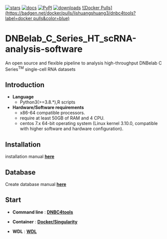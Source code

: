 [![stars](https://img.shields.io/github/stars/MGI-tech-bioinformatics/DNBelab_C_Series_HT_scRNA-analysis-software?logo=GitHub&color=orange)](https://github.com/MGI-tech-bioinformatics/DNBelab_C_Series_HT_scRNA-analysis-software) 
[![docs](https://img.shields.io/static/v1?label=docs&message=dnbc4tools&color=green)](https://dnbc4tools.readthedocs.io/zh/latest/?badge=latest)
[![PyPI](https://img.shields.io/pypi/v/dnbc4tools)](https://pypi.org/project/DNBC4tools)
[![downloads](https://static.pepy.tech/personalized-badge/dnbc4tools?period=total&units=international_system&left_color=grey&right_color=blue&left_text=downloads)](https://pepy.tech/project/dnbc4tools)
[![Docker Pulls](https://badgen.net/docker/pulls/lishuangshuang3/dnbc4tools?label=docker pulls&color=blue)](https://hub.docker.com/r/lishuangshuang3/dnbc4tools)

# DNBelab_C_Series_HT_scRNA-analysis-software
An open source and flexible pipeline to analysis high-throughput DNBelab C Series<sup>TM</sup> single-cell RNA datasets
## Introduction
- **Language**
  - Python3(>=3.8.*),R scripts
- **Hardware/Software requirements** 
  - x86-64 compatible processors.
  - require at least 50GB of RAM and 4 CPU. 
  - centos 7.x 64-bit operating system (Linux kernel 3.10.0, compatible with higher software and hardware configuration). 

## Installation
installation manual [**here**](./doc/installation.md)

## Database
Create database manual [**here**](./doc/database.md)
## Start
- **Command line** : **[DNBC4tools](./doc/DNBC4tools/start.md)**

- **Container** : **[Docker/Singularity](./doc/docker/start.md)**

- **WDL** : **[WDL](./doc/wdl/start.md)**
